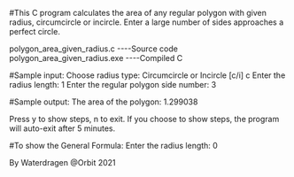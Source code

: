 #This C program calculates the area of any regular polygon with given radius,
circumcircle or incircle. Enter a large number of sides approaches a perfect circle.

polygon_area_given_radius.c		----Source code
polygon_area_given_radius.exe	----Compiled C

#Sample input:
Choose radius type: Circumcircle or Incircle [c/i] c
Enter the radius length: 1
Enter the regular polygon side number: 3

#Sample output:
The area of the polygon: 1.299038

Press y to show steps, n to exit.
If you choose to show steps, the program will auto-exit after 5 minutes.

#To show the General Formula:
Enter the radius length: 0

By Waterdragen @Orbit 2021
